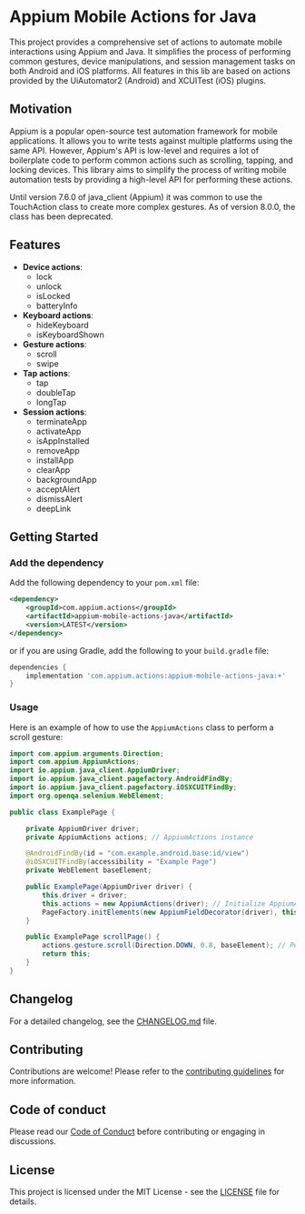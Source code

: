 # Appium Mobile Actions for Java

This project provides a comprehensive set of actions to automate mobile interactions using Appium and Java. It simplifies the process of performing common gestures, device manipulations, and session management tasks on both Android and iOS platforms.
All features in this lib are based on actions provided by the UiAutomator2 (Android) and XCUITest (iOS) plugins.

## Motivation

Appium is a popular open-source test automation framework for mobile applications. It allows you to write tests against multiple platforms using the same API. However, Appium's API is low-level and requires a lot of boilerplate code to perform common actions such as scrolling, tapping, and locking devices. This library aims to simplify the process of writing mobile automation tests by providing a high-level API for performing these actions.

Until version 7.6.0 of java_client (Appium) it was common to use the TouchAction class to create more complex gestures. As of version 8.0.0, the class has been deprecated.

## Features

- **Device actions**: 
    - lock
    - unlock
    - isLocked
    - batteryInfo
- **Keyboard actions**:
    - hideKeyboard
    - isKeyboardShown
- **Gesture actions**:
    - scroll
    - swipe
- **Tap actions**:
    - tap
    - doubleTap
    - longTap
- **Session actions**:
    - terminateApp
    - activateApp
    - isAppInstalled
    - removeApp
    - installApp
    - clearApp
    - backgroundApp
    - acceptAlert
    - dismissAlert
    - deepLink

## Getting Started

### Add the dependency

Add the following dependency to your `pom.xml` file:

```xml
<dependency>
    <groupId>com.appium.actions</groupId>
    <artifactId>appium-mobile-actions-java</artifactId>
    <version>LATEST</version>
</dependency>
```

or if you are using Gradle, add the following to your `build.gradle` file:

```gradle
dependencies {
    implementation 'com.appium.actions:appium-mobile-actions-java:+'
}
```

### Usage

Here is an example of how to use the `AppiumActions` class to perform a scroll gesture:

```java
import com.appium.arguments.Direction;
import com.appium.AppiumActions;
import io.appium.java_client.AppiumDriver;
import io.appium.java_client.pagefactory.AndroidFindBy;
import io.appium.java_client.pagefactory.iOSXCUITFindBy;
import org.openqa.selenium.WebElement;

public class ExamplePage {

    private AppiumDriver driver;
    private AppiumActions actions; // AppiumActions instance

    @AndroidFindBy(id = "com.example.android.base:id/view")
    @iOSXCUITFindBy(accessibility = "Example Page")
    private WebElement baseElement;

    public ExamplePage(AppiumDriver driver) {
        this.driver = driver;
        this.actions = new AppiumActions(driver); // Initialize AppiumActions
        PageFactory.initElements(new AppiumFieldDecorator(driver), this);
    }

    public ExamplePage scrollPage() {
        actions.gesture.scroll(Direction.DOWN, 0.8, baseElement); // Perform a scroll gesture
        return this;
    }
}
```
## Changelog

For a detailed changelog, see the [CHANGELOG.md](CHANGELOG.md) file.

## Contributing

Contributions are welcome! Please refer to the [contributing guidelines](CONTRIBUTING.md) for more information.

## Code of conduct

Please read our [Code of Conduct](CODE_OF_CONDUCT.md) before contributing or engaging in discussions.

## License

This project is licensed under the MIT License - see the [LICENSE](LICENSE) file for details.
